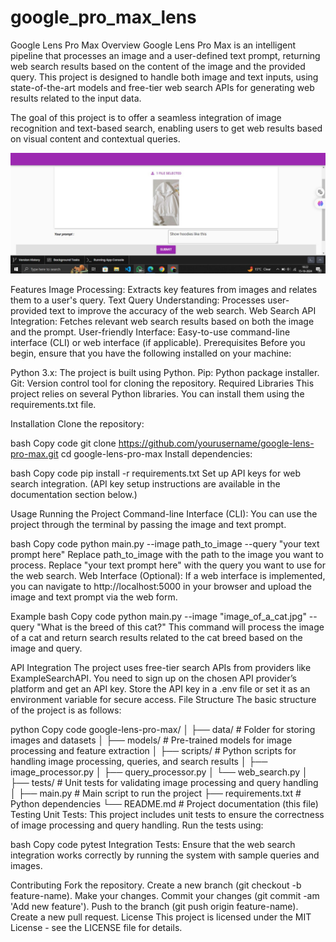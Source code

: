 # google_pro_max_lens
Google Lens Pro Max
Overview
Google Lens Pro Max is an intelligent pipeline that processes an image and a user-defined text prompt, returning web search results based on the content of the image and the provided query. This project is designed to handle both image and text inputs, using state-of-the-art models and free-tier web search APIs for generating web results related to the input data.

The goal of this project is to offer a seamless integration of image recognition and text-based search, enabling users to get web results based on visual content and contextual queries.


![Project Screenshot](ai.jpg)


Features
Image Processing: Extracts key features from images and relates them to a user's query.
Text Query Understanding: Processes user-provided text to improve the accuracy of the web search.
Web Search API Integration: Fetches relevant web search results based on both the image and the prompt.
User-friendly Interface: Easy-to-use command-line interface (CLI) or web interface (if applicable).
Prerequisites
Before you begin, ensure that you have the following installed on your machine:

Python 3.x: The project is built using Python.
Pip: Python package installer.
Git: Version control tool for cloning the repository.
Required Libraries
This project relies on several Python libraries. You can install them using the requirements.txt file.

Installation
Clone the repository:

bash
Copy code
git clone https://github.com/yourusername/google-lens-pro-max.git
cd google-lens-pro-max
Install dependencies:

bash
Copy code
pip install -r requirements.txt
Set up API keys for web search integration. (API key setup instructions are available in the documentation section below.)

Usage
Running the Project
Command-line Interface (CLI): You can use the project through the terminal by passing the image and text prompt.

bash
Copy code
python main.py --image path_to_image --query "your text prompt here"
Replace path_to_image with the path to the image you want to process.
Replace "your text prompt here" with the query you want to use for the web search.
Web Interface (Optional): If a web interface is implemented, you can navigate to http://localhost:5000 in your browser and upload the image and text prompt via the web form.

Example
bash
Copy code
python main.py --image "image_of_a_cat.jpg" --query "What is the breed of this cat?"
This command will process the image of a cat and return search results related to the cat breed based on the image and query.

API Integration
The project uses free-tier search APIs from providers like ExampleSearchAPI.
You need to sign up on the chosen API provider’s platform and get an API key.
Store the API key in a .env file or set it as an environment variable for secure access.
File Structure
The basic structure of the project is as follows:

python
Copy code
google-lens-pro-max/
│
├── data/                # Folder for storing images and datasets
│
├── models/              # Pre-trained models for image processing and feature extraction
│
├── scripts/             # Python scripts for handling image processing, queries, and search results
│   ├── image_processor.py
│   ├── query_processor.py
│   └── web_search.py
│
├── tests/               # Unit tests for validating image processing and query handling
│
├── main.py              # Main script to run the project
├── requirements.txt     # Python dependencies
└── README.md            # Project documentation (this file)
Testing
Unit Tests: This project includes unit tests to ensure the correctness of image processing and query handling. Run the tests using:

bash
Copy code
pytest
Integration Tests: Ensure that the web search integration works correctly by running the system with sample queries and images.

Contributing
Fork the repository.
Create a new branch (git checkout -b feature-name).
Make your changes.
Commit your changes (git commit -am 'Add new feature').
Push to the branch (git push origin feature-name).
Create a new pull request.
License
This project is licensed under the MIT License - see the LICENSE file for details.

